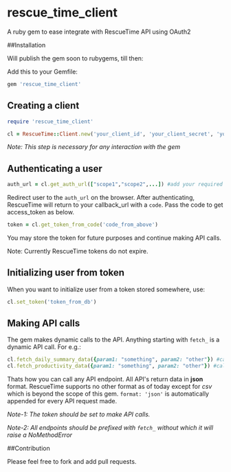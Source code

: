 # rescue_time_client
A ruby gem to ease integrate with RescueTime API using OAuth2

##Installation

Will publish the gem soon to rubygems, till then:

Add this to your Gemfile:
```ruby
gem 'rescue_time_client'
```

## Creating a client

```ruby
require 'rescue_time_client'

cl = RescueTime::Client.new('your_client_id', 'your_client_secret', 'your_callback_url (exact match)')
```
*Note: This step is necessary for any interaction with the gem*


## Authenticating a user

```ruby
auth_url = cl.get_auth_url(["scope1","scope2",...]) #add your required scopes in the array
```
Redirect user to the ```auth_url``` on the browser. After authenticating, RescueTime will return to your callback_url with a ```code```. Pass the code to get access_token as below.

```ruby
token = cl.get_token_from_code('code_from_above')
```
You may store the token for future purposes and continue making API calls.

Note: Currently RescueTime tokens do not expire.


## Initializing user from token

When you want to initialize user from a token stored somewhere, use:

```ruby
cl.set_token('token_from_db')
```

## Making API calls

The gem makes dynamic calls to the API. Anything starting with ```fetch_``` is a dynamic API call. For e.g.:

```ruby
cl.fetch_daily_summary_data({param1: "something", param2: "other"}) #calls the daily_summary_data endpoint with the params
cl.fetch_productivity_data({param1: "something", param2: "other"}) #calls the productivity_data endpoint with the params
```
Thats how you can call any API endpoint. All API's return data in **json** format. RescueTime supports no other format as of today except for *csv* which is beyond the scope of this gem. ```format: 'json'``` is automatically appended for every API request made.

*Note-1: The _token_ should be set to make API calls.*

*Note-2: All endpoints should be prefixed with ```fetch_``` without which it will raise a NoMethodError*


##Contribution

Please feel free to fork and add pull requests.
